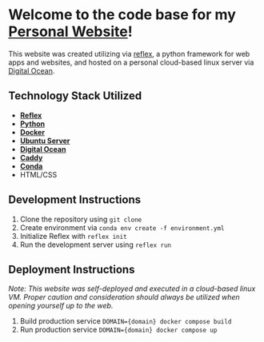 # Welcome to the code base for my [Personal Website](http://jacob-pieniazek.com)!

This website was created utilizing via [reflex](https://reflex.dev/), a python framework for web apps and websites, and hosted on a personal cloud-based linux server via [Digital Ocean](https://www.digitalocean.com/). 

## Technology Stack Utilized
* [**Reflex**](https://reflex.dev/)
* [**Python**](https://www.python.org/)
* [**Docker**](https://www.docker.com/)
* [**Ubuntu Server**](https://ubuntu.com/)
* [**Digital Ocean**](https://www.digitalocean.com/)
* [**Caddy**](https://caddyserver.com/)
* [**Conda**](https://docs.conda.io/en/latest/)
* HTML/CSS

## Development Instructions
1. Clone the repository using `git clone`
2. Create environment via `conda env create -f environment.yml`
3. Initialize Reflex with `reflex init`
4. Run the development server using `reflex run`

## Deployment Instructions
*Note: This website was self-deployed and executed in a cloud-based linux VM. Proper caution and consideration should always be utilized when opening yourself up to the web.*
1. Build production service `DOMAIN={domain} docker compose build`
2. Run production service `DOMAIN={domain} docker compose up`
